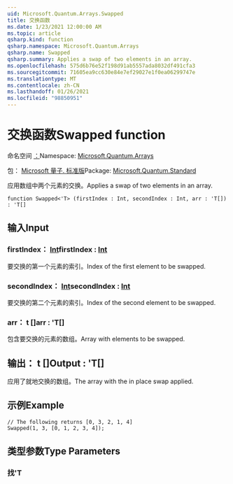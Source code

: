 ```yaml
---
uid: Microsoft.Quantum.Arrays.Swapped
title: 交换函数
ms.date: 1/23/2021 12:00:00 AM
ms.topic: article
qsharp.kind: function
qsharp.namespace: Microsoft.Quantum.Arrays
qsharp.name: Swapped
qsharp.summary: Applies a swap of two elements in an array.
ms.openlocfilehash: 575d6b76e52f198d91ab5557ada8032df491cfa3
ms.sourcegitcommit: 71605ea9cc630e84e7ef29027e1f0ea06299747e
ms.translationtype: MT
ms.contentlocale: zh-CN
ms.lasthandoff: 01/26/2021
ms.locfileid: "98850951"
---
```

# <a name="swapped-function"></a><span data-ttu-id="43659-102">交换函数</span><span class="sxs-lookup"><span data-stu-id="43659-102">Swapped function</span></span>

<span data-ttu-id="43659-103">命名空间 [：](xref:Microsoft.Quantum.Arrays)</span><span class="sxs-lookup"><span data-stu-id="43659-103">Namespace: [Microsoft.Quantum.Arrays](xref:Microsoft.Quantum.Arrays)</span></span>

<span data-ttu-id="43659-104">包： [Microsoft 量子. 标准版](https://nuget.org/packages/Microsoft.Quantum.Standard)</span><span class="sxs-lookup"><span data-stu-id="43659-104">Package: [Microsoft.Quantum.Standard](https://nuget.org/packages/Microsoft.Quantum.Standard)</span></span>


<span data-ttu-id="43659-105">应用数组中两个元素的交换。</span><span class="sxs-lookup"><span data-stu-id="43659-105">Applies a swap of two elements in an array.</span></span>

```qsharp
function Swapped<'T> (firstIndex : Int, secondIndex : Int, arr : 'T[]) : 'T[]
```


## <a name="input"></a><span data-ttu-id="43659-106">输入</span><span class="sxs-lookup"><span data-stu-id="43659-106">Input</span></span>

### <a name="firstindex--int"></a><span data-ttu-id="43659-107">firstIndex： [Int](xref:microsoft.quantum.lang-ref.int)</span><span class="sxs-lookup"><span data-stu-id="43659-107">firstIndex : [Int](xref:microsoft.quantum.lang-ref.int)</span></span>

<span data-ttu-id="43659-108">要交换的第一个元素的索引。</span><span class="sxs-lookup"><span data-stu-id="43659-108">Index of the first element to be swapped.</span></span>


### <a name="secondindex--int"></a><span data-ttu-id="43659-109">secondIndex： [Int](xref:microsoft.quantum.lang-ref.int)</span><span class="sxs-lookup"><span data-stu-id="43659-109">secondIndex : [Int](xref:microsoft.quantum.lang-ref.int)</span></span>

<span data-ttu-id="43659-110">要交换的第二个元素的索引。</span><span class="sxs-lookup"><span data-stu-id="43659-110">Index of the second element to be swapped.</span></span>


### <a name="arr--t"></a><span data-ttu-id="43659-111">arr： t []</span><span class="sxs-lookup"><span data-stu-id="43659-111">arr : 'T[]</span></span>

<span data-ttu-id="43659-112">包含要交换的元素的数组。</span><span class="sxs-lookup"><span data-stu-id="43659-112">Array with elements to be swapped.</span></span>



## <a name="output--t"></a><span data-ttu-id="43659-113">输出： t []</span><span class="sxs-lookup"><span data-stu-id="43659-113">Output : 'T[]</span></span>

<span data-ttu-id="43659-114">应用了就地交换的数组。</span><span class="sxs-lookup"><span data-stu-id="43659-114">The array with the in place swap applied.</span></span>

## <a name="example"></a><span data-ttu-id="43659-115">示例</span><span class="sxs-lookup"><span data-stu-id="43659-115">Example</span></span>

```qsharp
// The following returns [0, 3, 2, 1, 4]
Swapped(1, 3, [0, 1, 2, 3, 4]);
```

## <a name="type-parameters"></a><span data-ttu-id="43659-116">类型参数</span><span class="sxs-lookup"><span data-stu-id="43659-116">Type Parameters</span></span>

### <a name="t"></a><span data-ttu-id="43659-117">找</span><span class="sxs-lookup"><span data-stu-id="43659-117">'T</span></span>

